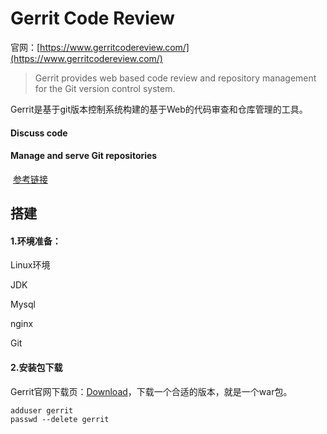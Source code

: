 # Gerrit Code Review

官网：[https://www.gerritcodereview.com/](https://www.gerritcodereview.com/)

>Gerrit provides web based code review and repository management for the Git version control system.

Gerrit是基于git版本控制系统构建的基于Web的代码审查和仓库管理的工具。

#### Discuss code



#### Manage and serve Git repositories



 [参考链接](http://www.bridgeli.cn/archives/208?utm_source=tuicool)

## 搭建

#### 1.环境准备：

Linux环境

JDK

Mysql

nginx

Git

#### 2.安装包下载

Gerrit官网下载页：[Download](http://gerrit-releases.storage.googleapis.com/index.html)，下载一个合适的版本，就是一个war包。



```
adduser gerrit
passwd --delete gerrit
```







